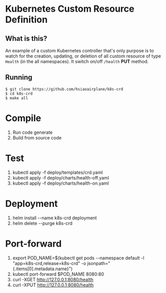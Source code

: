 # Kubernetes Custom Resource Definition

## What is this?

An example of a custom Kubernetes controller that's only purpose is to watch for the creation, updating, or deletion of all custom resource of type `Health` (in the all namespaces). It switch on/off `/health` **PUT** method.

## Running

```
$ git clone https://github.com/hsiaoairplane/k8s-crd
$ cd k8s-crd
$ make all
```

# Compile
1. Run code generate
2. Build from source code

# Test
1. kubectl apply -f deploy/templates/crd.yaml
2. kubectl apply -f deploy/charts/health-off.yaml
3. kubectl apply -f deploy/charts/health-on.yaml

# Deployment
1. helm install --name k8s-crd deployment
2. helm delete --purge k8s-crd

# Port-forward
1. export POD_NAME=$(kubectl get pods --namespace default -l "app=k8s-crd,release=k8s-crd" -o jsonpath="{.items[0].metadata.name}")
2. kubectl port-forward $POD_NAME 8080:80
3. curl -XGET http://127.0.0.1:8080/health
4. curl -XPUT http://127.0.0.1:8080/health
